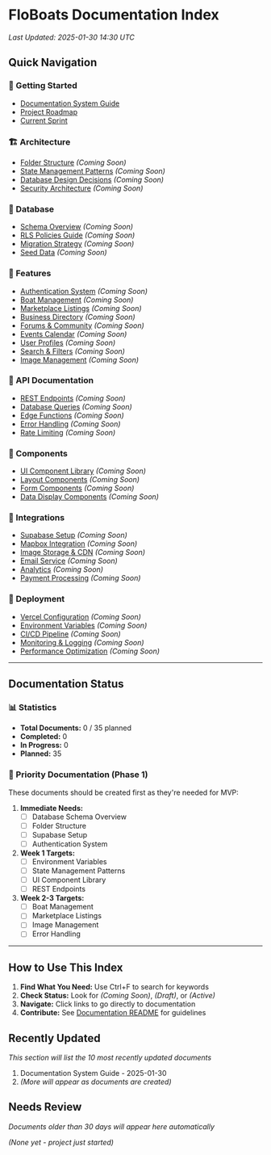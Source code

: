 # FloBoats Documentation Index
*Last Updated: 2025-01-30 14:30 UTC*

## Quick Navigation

### 🚀 Getting Started
- [Documentation System Guide](./README.md)
- [Project Roadmap](../ROADMAP.md)
- [Current Sprint](../CURRENT_SPRINT.md)

### 🏗️ Architecture
- [Folder Structure](./architecture/folder-structure.md) *(Coming Soon)*
- [State Management Patterns](./architecture/state-management.md) *(Coming Soon)*
- [Database Design Decisions](./architecture/database-design.md) *(Coming Soon)*
- [Security Architecture](./architecture/security.md) *(Coming Soon)*

### 💾 Database
- [Schema Overview](./database/schema-overview.md) *(Coming Soon)*
- [RLS Policies Guide](./database/rls-policies.md) *(Coming Soon)*
- [Migration Strategy](./database/migrations.md) *(Coming Soon)*
- [Seed Data](./database/seed-data.md) *(Coming Soon)*

### 🔧 Features
- [Authentication System](./features/authentication.md) *(Coming Soon)*
- [Boat Management](./features/boat-management.md) *(Coming Soon)*
- [Marketplace Listings](./features/marketplace.md) *(Coming Soon)*
- [Business Directory](./features/business-directory.md) *(Coming Soon)*
- [Forums & Community](./features/forums.md) *(Coming Soon)*
- [Events Calendar](./features/events.md) *(Coming Soon)*
- [User Profiles](./features/user-profiles.md) *(Coming Soon)*
- [Search & Filters](./features/search.md) *(Coming Soon)*
- [Image Management](./features/image-management.md) *(Coming Soon)*

### 🔌 API Documentation
- [REST Endpoints](./api/rest-endpoints.md) *(Coming Soon)*
- [Database Queries](./api/database-queries.md) *(Coming Soon)*
- [Edge Functions](./api/edge-functions.md) *(Coming Soon)*
- [Error Handling](./api/error-handling.md) *(Coming Soon)*
- [Rate Limiting](./api/rate-limiting.md) *(Coming Soon)*

### 🧩 Components
- [UI Component Library](./components/ui-components.md) *(Coming Soon)*
- [Layout Components](./components/layout-components.md) *(Coming Soon)*
- [Form Components](./components/form-components.md) *(Coming Soon)*
- [Data Display Components](./components/data-display.md) *(Coming Soon)*

### 🔗 Integrations
- [Supabase Setup](./integrations/supabase.md) *(Coming Soon)*
- [Mapbox Integration](./integrations/mapbox.md) *(Coming Soon)*
- [Image Storage & CDN](./integrations/image-storage.md) *(Coming Soon)*
- [Email Service](./integrations/email.md) *(Coming Soon)*
- [Analytics](./integrations/analytics.md) *(Coming Soon)*
- [Payment Processing](./integrations/payments.md) *(Coming Soon)*

### 🚀 Deployment
- [Vercel Configuration](./deployment/vercel-setup.md) *(Coming Soon)*
- [Environment Variables](./deployment/environment-variables.md) *(Coming Soon)*
- [CI/CD Pipeline](./deployment/ci-cd.md) *(Coming Soon)*
- [Monitoring & Logging](./deployment/monitoring.md) *(Coming Soon)*
- [Performance Optimization](./deployment/performance.md) *(Coming Soon)*

---

## Documentation Status

### 📊 Statistics
- **Total Documents:** 0 / 35 planned
- **Completed:** 0
- **In Progress:** 0
- **Planned:** 35

### 🎯 Priority Documentation (Phase 1)
These documents should be created first as they're needed for MVP:

1. **Immediate Needs:**
   - [ ] Database Schema Overview
   - [ ] Folder Structure
   - [ ] Supabase Setup
   - [ ] Authentication System

2. **Week 1 Targets:**
   - [ ] Environment Variables
   - [ ] State Management Patterns
   - [ ] UI Component Library
   - [ ] REST Endpoints

3. **Week 2-3 Targets:**
   - [ ] Boat Management
   - [ ] Marketplace Listings
   - [ ] Image Management
   - [ ] Error Handling

---

## How to Use This Index

1. **Find What You Need:** Use Ctrl+F to search for keywords
2. **Check Status:** Look for *(Coming Soon)*, *(Draft)*, or *(Active)*
3. **Navigate:** Click links to go directly to documentation
4. **Contribute:** See [Documentation README](./README.md) for guidelines

## Recently Updated
*This section will list the 10 most recently updated documents*

1. Documentation System Guide - 2025-01-30
2. *(More will appear as documents are created)*

## Needs Review
*Documents older than 30 days will appear here automatically*

*(None yet - project just started)*